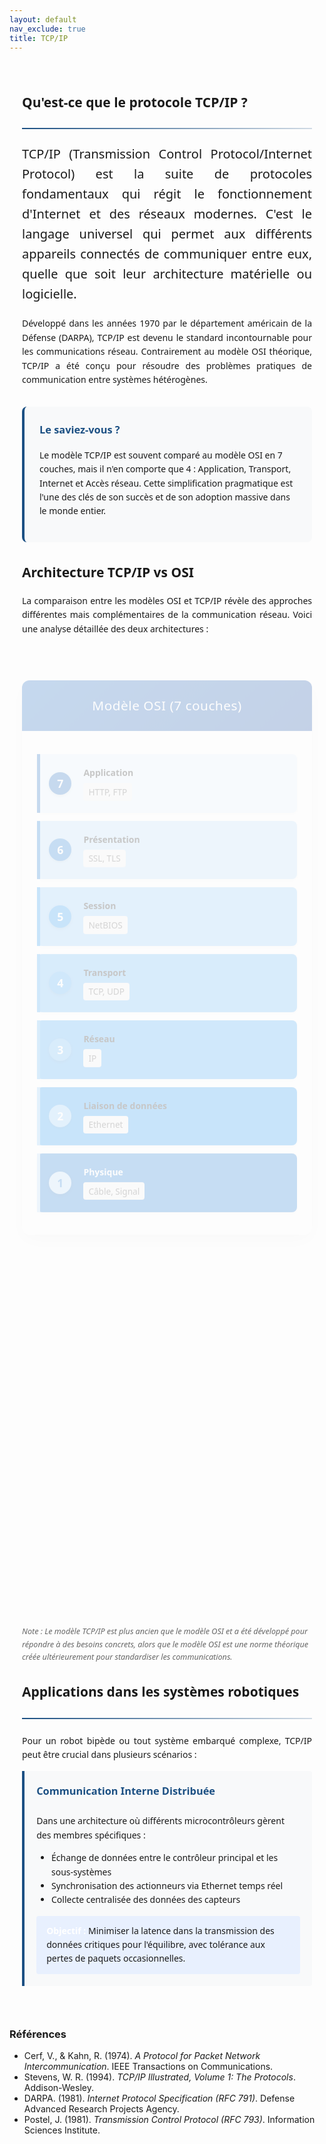 ```yaml
---
layout: default
nav_exclude: true
title: TCP/IP
---
```


<!-- KaTeX CDN -->
<link rel="stylesheet" href="https://cdn.jsdelivr.net/npm/katex@0.16.8/dist/katex.min.css">
<script defer src="https://cdn.jsdelivr.net/npm/katex@0.16.8/dist/katex.min.js"></script>
<script defer src="https://cdn.jsdelivr.net/npm/katex@0.16.8/dist/contrib/auto-render.min.js"
    onload="renderMathInElement(document.body);"></script>

<style>
:root {
    --primary-color: rgb(28, 80, 131);
    --secondary-color: rgb(28, 80, 131);
    --accent-color: rgb(28, 80, 131);
}

.tcpip-container {
    max-width: 1200px;
    margin: 0 auto;
    padding: 20px;
    font-family: 'Segoe UI', Tahoma, Geneva, Verdana, sans-serif;
    line-height: 1.6;
}

.math-equation {
    font-size: 1.5rem;
    text-align: center;
    margin: 2rem 0;
    padding: 1.5rem;
    background-color: #f8f9fa;
    border-radius: 8px;
    border-left: 4px solid var(--primary-color);
}

.diagram-container {
    background-color: white;
    padding: 2rem;
    border-radius: 10px;
    box-shadow: 0 5px 15px rgba(0,0,0,0.1);
    margin: 2rem 0;
    text-align: center;
}

.did-you-know {
    background-color: #f8f9fa;
    border-left: 4px solid var(--primary-color);
    border-radius: 8px;
    padding: 1.5rem;
    margin: 2rem 0;
    position: relative;
}

.application-card {
    background: #f8f9fa;
    border-left: 4px solid var(--primary-color);
    padding: 1.2rem;
    border-radius: 0 4px 4px 0;
    margin-bottom: 1.5rem;
    transition: transform 0.3s ease, box-shadow 0.3s ease;
}

.application-card:hover {
    transform: translateY(-3px);
    box-shadow: 0 5px 15px rgba(0,0,0,0.1);
}

.application-card h3 {
    margin-top: 0;
    color: var(--primary-color);
    padding-bottom: 0.5rem;
}

.goal {
    background: #e8f0fe;
    padding: 0.8rem 1rem;
    border-radius: 4px;
}

.goal .label {
    font-weight: bold;
    color: white;
}

.note {
    font-size: 0.9em;
    color: #666;
    margin-top: 0.8rem;
    font-style: italic;
}

.did-you-know h3 {
    color: var(--primary-color);
    margin-top: 0;
}

.justified-text {
    text-align: justify;
}

.code-container {
    background-color: #282c34;
    color: #abb2bf;
    border-radius: 8px;
    padding: 1.5rem;
    font-family: 'Consolas', 'Monaco', monospace;
    margin: 2rem 0;
    position: relative;
    overflow-x: auto;
}

.code-header {
    background-color: #21252b;
    padding: 0.5rem 1rem;
    border-radius: 8px 8px 0 0;
    margin: -1.5rem -1.5rem 1rem -1.5rem;
    display: flex;
    justify-content: space-between;
    align-items: center;
    color: #abb2bf;
    font-family: sans-serif;
}

.code-header button {
    background: none;
    border: none;
    color: inherit;
    cursor: pointer;
    font-size: 1rem;
    transition: color 0.2s;
}

.code-header button:hover {
    color: white;
}

pre {
    margin: 0;
    white-space: pre-wrap;
    word-wrap: break-word;
}

code {
    font-family: 'Consolas', 'Monaco', monospace;
}

.img-fluid {
    max-width: 100%;
    height: auto;
    border-radius: 8px;
}

.text-muted {
    color: #6c757d;
}

.lead {
    font-size: 1.25rem;
    font-weight: 300;
}

hr {
    border: none;
    height: 2px;
    background: linear-gradient(90deg, var(--primary-color), rgba(28, 80, 131, 0.2));
    margin: 1.5rem 0;
}

/* Styles améliorés pour la comparaison OSI/TCP */
.layers-comparison {
    display: flex;
    justify-content: center;
    margin: 3rem 0;
    gap: 2rem;
    flex-wrap: wrap;
}

.layer-model {
    flex: 1;
    min-width: 300px;
    max-width: 480px;
    background: white;
    border-radius: 12px;
    overflow: hidden;
    box-shadow: 0 10px 30px rgba(0,0,0,0.08);
    transition: transform 0.4s ease, box-shadow 0.4s ease;
    animation: slideUp 0.6s cubic-bezier(0.22, 1, 0.36, 1) forwards;
    opacity: 0;
}

.layer-model:hover {
    transform: translateY(-5px);
    box-shadow: 0 15px 35px rgba(0,0,0,0.12);
}

.layer-model h3 {
    color: white;
    text-align: center;
    margin: 0;
    padding: 1.5rem;
    font-size: 1.3rem;
    font-weight: 500;
    letter-spacing: 0.5px;
}

.osi-model h3 {
    background: linear-gradient(135deg, #1565c0, #0d47a1);
}

.tcpip-model h3 {
    background: linear-gradient(135deg, #2e7d32, #1b5e20);
}

.layer-stack {
    padding: 1.5rem;
}

.layer-item {
    display: flex;
    align-items: center;
    margin: 0.8rem 0;
    padding: 1.2rem;
    border-radius: 8px;
    position: relative;
    background-color: white;
    box-shadow: 0 2px 8px rgba(0,0,0,0.05);
    transition: all 0.3s ease;
    cursor: default;
}

.layer-item:hover {
    transform: translateX(8px);
    box-shadow: 0 5px 15px rgba(0,0,0,0.1);
}

.layer-item::before {
    content: "";
    position: absolute;
    top: 0;
    left: 0;
    width: 5px;
    height: 100%;
    transition: all 0.3s ease;
}

.layer-item:hover::before {
    width: 8px;
}

.layer-number {
    display: flex;
    align-items: center;
    justify-content: center;
    width: 36px;
    height: 36px;
    border-radius: 50%;
    margin-right: 1.2rem;
    font-weight: bold;
    color: white;
    flex-shrink: 0;
    font-size: 1.1rem;
    box-shadow: 0 2px 4px rgba(0,0,0,0.1);
}

.layer-content {
    flex: 1;
}

.layer-title {
    font-weight: 600;
    margin-bottom: 0.3rem;
}

.protocol-badge {
    font-size: 0.85rem;
    color: #555;
    background: #f0f0f0;
    padding: 0.2rem 0.5rem;
    border-radius: 4px;
    display: inline-block;
}

/* Couleurs des couches OSI */
.osi-layer-7 { background-color: #e3f2fd; }
.osi-layer-7::before, .osi-layer-7 .layer-number { background-color: #1565c0; }

.osi-layer-6 { background-color: #bbdefb; }
.osi-layer-6::before, .osi-layer-6 .layer-number { background-color: #1976d2; }

.osi-layer-5 { background-color: #90caf9; }
.osi-layer-5::before, .osi-layer-5 .layer-number { background-color: #2196f3; }

.osi-layer-4 { background-color: #64b5f6; }
.osi-layer-4::before, .osi-layer-4 .layer-number { background-color: #42a5f5; }

.osi-layer-3 { background-color: #42a5f5; }
.osi-layer-3::before, .osi-layer-3 .layer-number { background-color: #64b5f6; }

.osi-layer-2 { background-color: #2196f3; }
.osi-layer-2::before, .osi-layer-2 .layer-number { background-color: #90caf9; }

.osi-layer-1 { background-color: #1976d2; color: white; }
.osi-layer-1::before { background-color: #bbdefb; }
.osi-layer-1 .layer-number { background-color: #bbdefb; color: #1976d2; }

/* Couleurs des couches TCP/IP */
.tcpip-layer-app { background-color: #e8f5e9; }
.tcpip-layer-app::before, .tcpip-layer-app .layer-number { background-color: #2e7d32; }

.tcpip-layer-trans { background-color: #c8e6c9; }
.tcpip-layer-trans::before, .tcpip-layer-trans .layer-number { background-color: #388e3c; }

.tcpip-layer-net { background-color: #a5d6a7; }
.tcpip-layer-net::before, .tcpip-layer-net .layer-number { background-color: #43a047; }

.tcpip-layer-acc { background-color: #81c784; color: white; }
.tcpip-layer-acc::before { background-color: #4caf50; }
.tcpip-layer-acc .layer-number { background-color: #4caf50; }

/* Animation */
@keyframes slideUp {
    from { opacity: 0; transform: translateY(30px); }
    to { opacity: 1; transform: translateY(0); }
}

.layer-model {
    animation: slideUp 0.6s cubic-bezier(0.22, 1, 0.36, 1) forwards;
    opacity: 0;
}

.layer-model:nth-child(2) {
    animation-delay: 0.15s;
}

/* Responsive */
@media (max-width: 768px) {
    .layers-comparison {
        flex-direction: column;
        align-items: center;
    }
    
    .layer-model {
        min-width: 100%;
    }
    
    .tcpip-container {
        padding: 15px;
    }
}

/* Tooltip pour les protocoles */
.protocol-badge {
    position: relative;
    cursor: help;
}

.protocol-badge:hover::after {
    content: attr(data-tooltip);
    position: absolute;
    bottom: 100%;
    left: 50%;
    transform: translateX(-50%);
    background: #333;
    color: white;
    padding: 0.5rem;
    border-radius: 4px;
    font-size: 0.8rem;
    white-space: nowrap;
    z-index: 10;
    margin-bottom: 5px;
}

</style>


<div class="tcpip-container">
    <!-- Introduction -->
    <section id="introduction">
        <h2>Qu'est-ce que le protocole TCP/IP ?</h2>
        <hr>
        <p class="lead justified-text">
           TCP/IP (Transmission Control Protocol/Internet Protocol) est la suite de protocoles fondamentaux qui régit le fonctionnement d'Internet et des réseaux modernes. C'est le langage universel qui permet aux différents appareils connectés de communiquer entre eux, quelle que soit leur architecture matérielle ou logicielle.
        </p>
        <p class="justified-text">
           Développé dans les années 1970 par le département américain de la Défense (DARPA), TCP/IP est devenu le standard incontournable pour les communications réseau. Contrairement au modèle OSI théorique, TCP/IP a été conçu pour résoudre des problèmes pratiques de communication entre systèmes hétérogènes.
       </p>
        <div class="did-you-know">
            <h3>Le saviez-vous ?</h3>
            <p>
                Le modèle TCP/IP est souvent comparé au modèle OSI en 7 couches, mais il n'en comporte que 4 : Application, Transport, Internet et Accès réseau. Cette simplification pragmatique est l'une des clés de son succès et de son adoption massive dans le monde entier.
            </p>
        </div>
    </section>
    <!-- Principe Général -->
    <section id="principe">
        <h2>Architecture TCP/IP vs OSI</h2>
        <p class="justified-text">
            La comparaison entre les modèles OSI et TCP/IP révèle des approches différentes mais complémentaires de la communication réseau. Voici une analyse détaillée des deux architectures :
        </p>        
        <div class="layers-comparison">
            <!-- Modèle OSI -->
            <div class="layer-model osi-model">
                <h3>Modèle OSI (7 couches)</h3>
                <div class="layer-stack">
                    <div class="layer-item osi-layer-7">
                        <div class="layer-number">7</div>
                        <div class="layer-content">
                            <div class="layer-title">Application</div>
                            <div class="protocol-badge" data-tooltip="Protocoles applicatifs">HTTP, FTP</div>
                        </div>
                    </div>
                    <div class="layer-item osi-layer-6">
                        <div class="layer-number">6</div>
                        <div class="layer-content">
                            <div class="layer-title">Présentation</div>
                            <div class="protocol-badge" data-tooltip="Chiffrement et formatage">SSL, TLS</div>
                        </div>
                    </div>
                    <div class="layer-item osi-layer-5">
                        <div class="layer-number">5</div>
                        <div class="layer-content">
                            <div class="layer-title">Session</div>
                            <div class="protocol-badge" data-tooltip="Gestion des sessions">NetBIOS</div>
                        </div>
                    </div>
                    <div class="layer-item osi-layer-4">
                        <div class="layer-number">4</div>
                        <div class="layer-content">
                            <div class="layer-title">Transport</div>
                            <div class="protocol-badge" data-tooltip="Transport fiable ou non">TCP, UDP</div>
                        </div>
                    </div>
                    <div class="layer-item osi-layer-3">
                        <div class="layer-number">3</div>
                        <div class="layer-content">
                            <div class="layer-title">Réseau</div>
                            <div class="protocol-badge" data-tooltip="Routage des paquets">IP</div>
                        </div>
                    </div>
                    <div class="layer-item osi-layer-2">
                        <div class="layer-number">2</div>
                        <div class="layer-content">
                            <div class="layer-title">Liaison de données</div>
                            <div class="protocol-badge" data-tooltip="Accès au média">Ethernet</div>
                        </div>
                    </div>
                    <div class="layer-item osi-layer-1">
                        <div class="layer-number">1</div>
                        <div class="layer-content">
                            <div class="layer-title">Physique</div>
                            <div class="protocol-badge" data-tooltip="Signaux physiques">Câble, Signal</div>
                        </div>
                    </div>
                </div>
            </div>            
            <!-- Modèle TCP/IP -->
            <div class="layer-model tcpip-model">
                <h3>Modèle TCP/IP (4 couches)</h3>
                <div class="layer-stack">
                    <div class="layer-item tcpip-layer-app">
                        <div class="layer-number">4</div>
                        <div class="layer-content">
                            <div class="layer-title">Application</div>
                            <div class="protocol-badge" data-tooltip="Combine OSI 5-7">HTTP, FTP, SMTP</div>
                        </div>
                    </div>
                    <div class="layer-item tcpip-layer-trans">
                        <div class="layer-number">3</div>
                        <div class="layer-content">
                            <div class="layer-title">Transport</div>
                            <div class="protocol-badge" data-tooltip="Flux de données">TCP, UDP</div>
                        </div>
                    </div>
                    <div class="layer-item tcpip-layer-net">
                        <div class="layer-number">2</div>
                        <div class="layer-content">
                            <div class="layer-title">Internet</div>
                            <div class="protocol-badge" data-tooltip="Adressage logique">IP</div>
                        </div>
                    </div>
                    <div class="layer-item tcpip-layer-acc">
                        <div class="layer-number">1</div>
                        <div class="layer-content">
                            <div class="layer-title">Accès Réseau</div>
                            <div class="protocol-badge" data-tooltip="Combine OSI 1-2">Ethernet, Wi-Fi</div>
                        </div>
                    </div>
                </div>
            </div>
        </div>        
        <div class="note">
            <p>Note : Le modèle TCP/IP est plus ancien que le modèle OSI et a été développé pour répondre à des besoins concrets, alors que le modèle OSI est une norme théorique créée ultérieurement pour standardiser les communications.</p>
        </div>
    </section>    
    <!-- Application au projet -->
    <section id="application_projet">
        <h2>Applications dans les systèmes robotiques</h2>
        <hr>
        <p class="justified-text">
            Pour un robot bipède ou tout système embarqué complexe, TCP/IP peut être crucial dans plusieurs scénarios :
        </p>        
        <div class="application-card">
            <h3>Communication Interne Distribuée</h3>
            <p>Dans une architecture où différents microcontrôleurs gèrent des membres spécifiques :</p>
            <ul>
                <li>Échange de données entre le contrôleur principal et les sous-systèmes</li>
                <li>Synchronisation des actionneurs via Ethernet temps réel</li>
                <li>Collecte centralisée des données des capteurs</li>
            </ul>            
            <div class="goal">
                <span class="label">Objectif :</span> Minimiser la latence dans la transmission des données critiques pour l'équilibre, avec tolérance aux pertes de paquets occasionnelles.
            </div>            
        </div>
    </section>
</div>

<h3>Références</h3>
<ul>
  <li>Cerf, V., & Kahn, R. (1974). <cite>A Protocol for Packet Network Intercommunication</cite>. IEEE Transactions on Communications.</li>
  <li>Stevens, W. R. (1994). <cite>TCP/IP Illustrated, Volume 1: The Protocols</cite>. Addison-Wesley.</li>
  <li>DARPA. (1981). <cite>Internet Protocol Specification (RFC 791)</cite>. Defense Advanced Research Projects Agency.</li>
  <li>Postel, J. (1981). <cite>Transmission Control Protocol (RFC 793)</cite>. Information Sciences Institute.</li>
</ul>

<script>
function copyCode() {
    const codeBlock = event.target.closest('.code-container').querySelector('code');
    const code = codeBlock.innerText;
    navigator.clipboard.writeText(code);
    
    const button = event.target.closest('button');
    const originalText = button.innerHTML;
    button.innerHTML = '✓ Copié!';

    setTimeout(() => {
        button.innerHTML = originalText;
    }, 2000);
}

// Animation au scroll
document.addEventListener('DOMContentLoaded', () => {
    const observer = new IntersectionObserver((entries) => {
        entries.forEach(entry => {
            if (entry.isIntersecting) {
                entry.target.style.opacity = 1;
                entry.target.style.transform = 'translateY(0)';
            }
        });
    }, { threshold: 0.1 });

    document.querySelectorAll('.layer-model, .application-card').forEach(el => {
        el.style.opacity = 0;
        el.style.transform = 'translateY(20px)';
        el.style.transition = 'opacity 0.6s ease, transform 0.6s ease';
        observer.observe(el);
    });
});
</script>